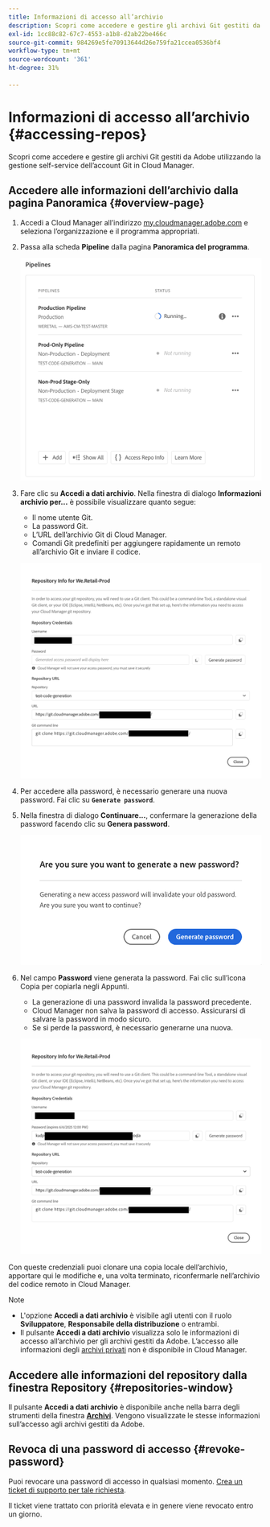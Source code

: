 ```yaml
---
title: Informazioni di accesso all’archivio
description: Scopri come accedere e gestire gli archivi Git gestiti da Adobe utilizzando la gestione self-service dell’account Git di Cloud Manager.
exl-id: 1cc88c82-67c7-4553-a1b8-d2ab22be466c
source-git-commit: 984269e5fe70913644d26e759fa21ccea0536bf4
workflow-type: tm+mt
source-wordcount: '361'
ht-degree: 31%

---
```


# Informazioni di accesso all’archivio {#accessing-repos}

Scopri come accedere e gestire gli archivi Git gestiti da Adobe utilizzando la gestione self-service dell’account Git in Cloud Manager.

## Accedere alle informazioni dell’archivio dalla pagina Panoramica {#overview-page}

1. Accedi a Cloud Manager all’indirizzo [my.cloudmanager.adobe.com](https://my.cloudmanager.adobe.com/) e seleziona l’organizzazione e il programma appropriati.

1. Passa alla scheda **Pipeline** dalla pagina **Panoramica del programma**.

   ![Pulsante Accedi a dati archivio nella scheda Ambienti](assets/pipelines-card.png)

1. Fare clic su **Accedi a dati archivio**. Nella finestra di dialogo **Informazioni archivio per...** è possibile visualizzare quanto segue:

   * Il nome utente Git.
   * La password Git.
   * L’URL dell’archivio Git di Cloud Manager.
   * Comandi Git predefiniti per aggiungere rapidamente un remoto all’archivio Git e inviare il codice.

   ![Finestra dati archivio](assets/access-repo-info.png)

1. Per accedere alla password, è necessario generare una nuova password. Fai clic su **`Generate password`**.

1. Nella finestra di dialogo **Continuare...**, confermare la generazione della password facendo clic su **Genera password**.

   ![Conferma la generazione della password](assets/confirm-password-generation.png)

1. Nel campo **Password** viene generata la password. Fai clic sull’icona Copia per copiarla negli Appunti.

   * La generazione di una password invalida la password precedente.
   * Cloud Manager non salva la password di accesso. Assicurarsi di salvare la password in modo sicuro.
   * Se si perde la password, è necessario generarne una nuova.

   ![Esempio di password generata](assets/generated-password.png)

Con queste credenziali puoi clonare una copia locale dell’archivio, apportare qui le modifiche e, una volta terminato, riconfermarle nell’archivio del codice remoto in Cloud Manager.

>[!NOTE]
>
>* L&#39;opzione **Accedi a dati archivio** è visibile agli utenti con il ruolo **Sviluppatore**, **Responsabile della distribuzione** o entrambi.
>* Il pulsante **Accedi a dati archivio** visualizza solo le informazioni di accesso all’archivio per gli archivi gestiti da Adobe. L’accesso alle informazioni degli [archivi privati](private-repositories.md) non è disponibile in Cloud Manager.

## Accedere alle informazioni del repository dalla finestra Repository {#repositories-window}

Il pulsante **Accedi a dati archivio** è disponibile anche nella barra degli strumenti della finestra [**Archivi**](managing-repositories.md). Vengono visualizzate le stesse informazioni sull’accesso agli archivi gestiti da Adobe.

## Revoca di una password di accesso {#revoke-password}

Puoi revocare una password di accesso in qualsiasi momento. [Crea un ticket di supporto per tale richiesta](https://experienceleague.adobe.com/?support-solution=Experience+Manager&amp;support-tab=home?lang=it#support).

Il ticket viene trattato con priorità elevata e in genere viene revocato entro un giorno.
